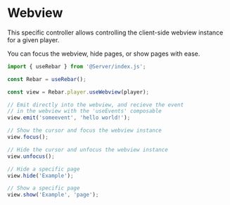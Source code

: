 # Webview

This specific controller allows controlling the client-side webview instance for a given player.

You can focus the webview, hide pages, or show pages with ease.

```ts
import { useRebar } from '@Server/index.js';

const Rebar = useRebar();

const view = Rebar.player.useWebview(player);

// Emit directly into the webview, and recieve the event
// in the webview with the 'useEvents' composable
view.emit('someevent', 'hello world!');

// Show the cursor and focus the webview instance
view.focus();

// Hide the cursor and unfocus the webview instance
view.unfocus();

// Hide a specific page
view.hide('Example');

// Show a specific page
view.show('Example', 'page');
```

